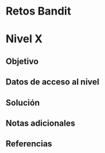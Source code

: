 
# Retos Bandit

# Nivel X

## Objetivo

## Datos de acceso al nivel

## Solución

## Notas adicionales

## Referencias